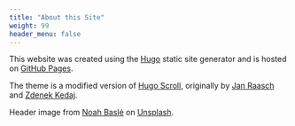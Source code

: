 ```yaml
---
title: "About this Site"
weight: 99
header_menu: false
---
```


This website was created using the [Hugo](https://gohugo.io/) static site generator and is hosted on [GitHub Pages](https://pages.github.com/).

The theme is a modified version of [Hugo Scroll](https://themes.gohugo.io/themes/hugo-scroll/), originally by [Jan Raasch](https://www.janraasch.com/) and [Zdenek Kedaj](https://github.com/zjedi).

Header image from [Noah Baslé](https://unsplash.com/photos/purple-lavender-field-overlooking-mountains-during-daytime-Txjvtscb6Fo) on [Unsplash](https://unsplash.com/).
